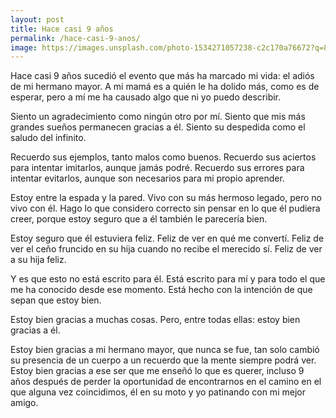 ```yaml
---
layout: post
title: Hace casi 9 años
permalink: /hace-casi-9-anos/
image: https://images.unsplash.com/photo-1534271057238-c2c170a76672?q=80&w=2070&auto=format&fit=crop&ixlib=rb-4.0.3&ixid=M3wxMjA3fDB8MHxwaG90by1wYWdlfHx8fGVufDB8fHx8fA%3D%3D
---
```

Hace casi 9 años sucedió el evento que más ha marcado mi vida: el adiós de mi hermano mayor. A mi mamá es a quién le ha dolido más, como es de esperar, pero a mí me ha causado algo que ni yo puedo describir.

Siento un agradecimiento como ningún otro por mí. Siento que mis más grandes sueños permanecen gracias a él. Siento su despedida como el saludo del infinito.

Recuerdo sus ejemplos, tanto malos como buenos. Recuerdo sus aciertos para intentar imitarlos, aunque jamás podré. Recuerdo sus errores para intentar evitarlos, aunque son necesarios para mi propio aprender.

Estoy entre la espada y la pared. Vivo con su más hermoso legado, pero no vivo con él. Hago lo que considero correcto sin pensar en lo que él pudiera creer, porque estoy seguro que a él también le parecería bien.

Estoy seguro que él estuviera feliz. Feliz de ver en qué me convertí. Feliz de ver el ceño fruncido en su hija cuando no recibe el merecido sí. Feliz de ver a su hija feliz.

Y es que esto no está escrito para él. Está escrito para mí y para todo el que me ha conocido desde ese momento. Está hecho con la intención de que sepan que estoy bien.

Estoy bien gracias a muchas cosas. Pero, entre todas ellas: estoy bien gracias a él.

Estoy bien gracias a mi hermano mayor, que nunca se fue, tan solo cambió su presencia de un cuerpo a un recuerdo que la mente siempre podrá ver. Estoy bien gracias a ese ser que me enseñó lo que es querer, incluso 9 años después de perder la oportunidad de encontrarnos en el camino en el que alguna vez coincidimos, él en su moto y yo patinando con mi mejor amigo.